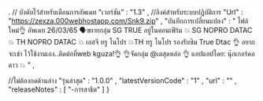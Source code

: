 . // บังคับไว้สำหรับเตือนการอัพเดท
"เวอร์ชัน" : "1.3" ,
//ลิงค์สำหรับระบบปฏิบัติการ
"Url" : "https://zexza.000webhostapp.com/Snk9.zip"  ,
"บันทึกการเปลี่ยนแปลง" : "
ไฟล์ใหม่👌
อัพเดท 26/03/65
🗣️ขยายกลุ่ม SG TRUE
อยู่ในคอนเฟิร์ม
💥 SG NOPRO DATAC
💥 TH NOPRO DATAC
💥 เอสจี ทรู โนโปร
💥TH ทรู โนโปร
รองรับซิม True Dtac 👌
อยากจะเช่า
ไว้ใช้งานเอง..ติดต่อที่web kguza!👌
👌จัดกลุ่ม @เตสุดหล่อ 👌
แอปแอปโดย: นุ๊กเกอร์คอดาว 💥
" ,
 
 
 
 
 
 
//ไม่ต้องกดด้านล่าง
"รุ่นล่าสุด" :  "1.0.0" ,
"latestVersionCode" :  "1" ,
"url" :  "" ,
 "releaseNotes" :  [
 "-การสาธิต"
  ]
}
